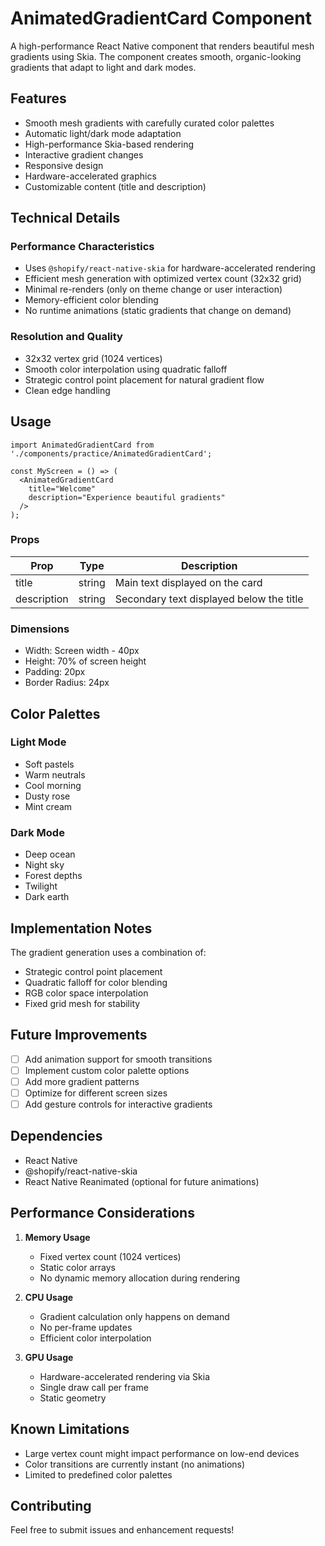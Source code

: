 # AnimatedGradientCard Component

A high-performance React Native component that renders beautiful mesh gradients using Skia. The component creates smooth, organic-looking gradients that adapt to light and dark modes.

## Features

- Smooth mesh gradients with carefully curated color palettes
- Automatic light/dark mode adaptation
- High-performance Skia-based rendering
- Interactive gradient changes
- Responsive design
- Hardware-accelerated graphics
- Customizable content (title and description)

## Technical Details

### Performance Characteristics

- Uses `@shopify/react-native-skia` for hardware-accelerated rendering
- Efficient mesh generation with optimized vertex count (32x32 grid)
- Minimal re-renders (only on theme change or user interaction)
- Memory-efficient color blending
- No runtime animations (static gradients that change on demand)

### Resolution and Quality

- 32x32 vertex grid (1024 vertices)
- Smooth color interpolation using quadratic falloff
- Strategic control point placement for natural gradient flow
- Clean edge handling

## Usage

```tsx
import AnimatedGradientCard from './components/practice/AnimatedGradientCard';

const MyScreen = () => (
  <AnimatedGradientCard
    title="Welcome"
    description="Experience beautiful gradients"
  />
);
```

### Props

| Prop | Type | Description |
|------|------|-------------|
| title | string | Main text displayed on the card |
| description | string | Secondary text displayed below the title |

### Dimensions

- Width: Screen width - 40px
- Height: 70% of screen height
- Padding: 20px
- Border Radius: 24px

## Color Palettes

### Light Mode
- Soft pastels
- Warm neutrals
- Cool morning
- Dusty rose
- Mint cream

### Dark Mode
- Deep ocean
- Night sky
- Forest depths
- Twilight
- Dark earth

## Implementation Notes

The gradient generation uses a combination of:
- Strategic control point placement
- Quadratic falloff for color blending
- RGB color space interpolation
- Fixed grid mesh for stability

## Future Improvements

- [ ] Add animation support for smooth transitions
- [ ] Implement custom color palette options
- [ ] Add more gradient patterns
- [ ] Optimize for different screen sizes
- [ ] Add gesture controls for interactive gradients

## Dependencies

- React Native
- @shopify/react-native-skia
- React Native Reanimated (optional for future animations)

## Performance Considerations

1. **Memory Usage**
   - Fixed vertex count (1024 vertices)
   - Static color arrays
   - No dynamic memory allocation during rendering

2. **CPU Usage**
   - Gradient calculation only happens on demand
   - No per-frame updates
   - Efficient color interpolation

3. **GPU Usage**
   - Hardware-accelerated rendering via Skia
   - Single draw call per frame
   - Static geometry

## Known Limitations

- Large vertex count might impact performance on low-end devices
- Color transitions are currently instant (no animations)
- Limited to predefined color palettes

## Contributing

Feel free to submit issues and enhancement requests! 